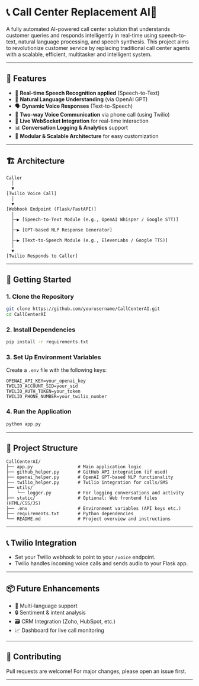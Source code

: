 
# 📞 Call Center Replacement AI🤖

A fully automated AI-powered call center solution that understands customer queries and responds intelligently in real-time using speech-to-text, natural language processing, and speech synthesis. This project aims to revolutionize customer service by replacing traditional call center agents with a scalable, efficient, multitasker and intelligent system.

---

## 🔧 Features

- 🎤 **Real-time Speech Recognition applied** (Speech-to-Text)
- 🧠 **Natural Language Understanding** (via OpenAI GPT)
- 🗣️ **Dynamic Voice Responses** (Text-to-Speech)
- 🔄 **Two-way Voice Communication** via phone call (using Twilio)
- 📡 **Live WebSocket Integration** for real-time interaction
- 📊 **Conversation Logging & Analytics** support
- 🧩 **Modular & Scalable Architecture** for easy customization

---

## 🏗️ Architecture

```
Caller
  │
  ▼
[Twilio Voice Call]
  │
  ▼
[Webhook Endpoint (Flask/FastAPI)]
  │
  ├─▶ [Speech-to-Text Module (e.g., OpenAI Whisper / Google STT)]
  │
  ├─▶ [GPT-based NLP Response Generator]
  │
  ├─▶ [Text-to-Speech Module (e.g., ElevenLabs / Google TTS)]
  │
  ▼
[Twilio Responds to Caller]
```

---

## 🚀 Getting Started

### 1. Clone the Repository

```bash
git clone https://github.com/yourusername/CallCenterAI.git
cd CallCenterAI
```

### 2. Install Dependencies

```bash
pip install -r requirements.txt
```

### 3. Set Up Environment Variables

Create a `.env` file with the following keys:

```env
OPENAI_API_KEY=your_openai_key
TWILIO_ACCOUNT_SID=your_sid
TWILIO_AUTH_TOKEN=your_token
TWILIO_PHONE_NUMBER=your_twilio_number
```

### 4. Run the Application

```bash
python app.py
```

---

## 📁 Project Structure

```
CallCenterAI/
├── app.py                 # Main application logic
├── github_helper.py       # GitHub API integration (if used)
├── openai_helper.py       # OpenAI GPT-based NLP functionality
├── twilio_helper.py       # Twilio integration for calls/SMS
├── utils/
│   └── logger.py          # For logging conversations and activity
├── static/                # Optional: Web frontend files (HTML/CSS/JS)
├── .env                   # Environment variables (API keys etc.)
├── requirements.txt       # Python dependencies
└── README.md              # Project overview and instructions

```

---

## 📞 Twilio Integration

- Set your Twilio webhook to point to your `/voice` endpoint.
- Twilio handles incoming voice calls and sends audio to your Flask app.

---

## 📦 Future Enhancements

- 🧾 Multi-language support
- 🔒 Sentiment & intent analysis
- 🗃️ CRM Integration (Zoho, HubSpot, etc.)
- 📈 Dashboard for live call monitoring

---

## 🤝 Contributing

Pull requests are welcome! For major changes, please open an issue first.

---

